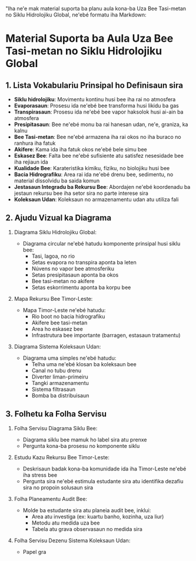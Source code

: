 "Iha ne'e mak material suporta ba planu aula kona-ba Uza Bee Tasi-metan no Siklu Hidrolojiku Global, ne'ebé formatu iha Markdown:

# Material Suporta ba Aula Uza Bee Tasi-metan no Siklu Hidrolojiku Global

## 1. Lista Vokabulariu Prinsipal ho Definisaun sira

- **Siklu hidrolojiku**: Movimentu kontinu husi bee iha rai no atmosfera
- **Evaporasaun**: Prosesu ida ne'ebé bee transforma husi likidu ba gas
- **Transpirasaun**: Prosesu ida ne'ebé bee vapor haksolok husi ai-ain ba atmosfera
- **Presipitasaun**: Bee ne'ebé monu ba rai hanesan udan, ne'e, graniza, ka kalnu
- **Bee Tasi-metan**: Bee ne'ebé armazena iha rai okos no iha buraco no ranhura iha fatuk
- **Akifere**: Kama ida iha fatuk okos ne'ebé bele simu bee
- **Eskasez Bee**: Falta bee ne'ebé sufisiente atu satisfez nesesidade bee iha rejiaun ida
- **Kualidade Bee**: Karateristika kímiku, fíziku, no biolojiku husi bee
- **Bacia Hidrografiku**: Area rai ida ne'ebé drenu bee, sedimentu, no material dissolvidu ba saida komun
- **Jestasaun Integradu ba Rekursu Bee**: Abordajen ne'ebé koordenadu ba jestaun rekursu bee iha setor sira no parte interese sira
- **Koleksaun Udan**: Koleksaun no armazenamentu udan atu utiliza fali

## 2. Ajudu Vizual ka Diagrama

1. Diagrama Siklu Hidrolojiku Global:
   - Diagrama circular ne'ebé hatudu komponente prinsipal husi siklu bee:
     * Tasi, lagoa, no rio
     * Setas evapora no transpira aponta ba leten
     * Núvens no vapor bee atmosferiku
     * Setas presipitasaun aponta ba okos
     * Bee tasi-metan no akifere
     * Setas eskorrimentu aponta ba korpu bee

2. Mapa Rekursu Bee Timor-Leste:
   - Mapa Timor-Leste ne'ebé hatudu:
     * Rio boot no bacia hidrografiku
     * Akifere bee tasi-metan
     * Area ho eskasez bee
     * Infrastrutura bee importante (barragen, estasaun tratamentu)

3. Diagrama Sistema Koleksaun Udan:
   - Diagrama uma simples ne'ebé hatudu:
     * Telha uma ne'ebé klosan ba koleksaun bee
     * Canal no tubu drenu
     * Diverter liman-primeiru
     * Tangki armazenamentu
     * Sistema filtrasaun
     * Bomba ba distribuisaun

## 3. Folhetu ka Folha Servisu

1. Folha Servisu Diagrama Siklu Bee:
   - Diagrama siklu bee mamuk ho label sira atu prenxe
   - Pergunta kona-ba prosesu no komponente siklu

2. Estudu Kazu Rekursu Bee Timor-Leste:
   - Deskrisaun badak kona-ba komunidade ida iha Timor-Leste ne'ebé iha stress bee
   - Pergunta sira ne'ebé estimula estudante sira atu identifika dezafiu sira no propoin solusaun sira

3. Folha Planeamentu Audit Bee:
   - Molde ba estudante sira atu planeia audit bee, inklui:
     * Area atu investiga (ex: kuartu banho, kozinha, uza liur)
     * Metodu atu medida uza bee
     * Tabela atu grava observasaun no medida sira

4. Folha Servisu Dezenu Sistema Koleksaun Udan:
   - Papel gra